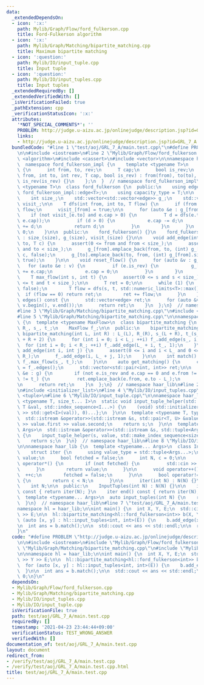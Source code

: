 ```yaml
---
data:
  _extendedDependsOn:
  - icon: ':x:'
    path: Mylib/Graph/Flow/ford_fulkerson.cpp
    title: Ford-Fulkerson algorithm
  - icon: ':x:'
    path: Mylib/Graph/Matching/bipartite_matching.cpp
    title: Maximum bipartite matching
  - icon: ':question:'
    path: Mylib/IO/input_tuple.cpp
    title: Input tuple
  - icon: ':question:'
    path: Mylib/IO/input_tuples.cpp
    title: Input tuples
  _extendedRequiredBy: []
  _extendedVerifiedWith: []
  _isVerificationFailed: true
  _pathExtension: cpp
  _verificationStatusIcon: ':x:'
  attributes:
    '*NOT_SPECIAL_COMMENTS*': ''
    PROBLEM: http://judge.u-aizu.ac.jp/onlinejudge/description.jsp?id=GRL_7_A
    links:
    - http://judge.u-aizu.ac.jp/onlinejudge/description.jsp?id=GRL_7_A
  bundledCode: "#line 1 \"test/aoj/GRL_7_A/main.test.cpp\"\n#define PROBLEM \"http://judge.u-aizu.ac.jp/onlinejudge/description.jsp?id=GRL_7_A\"\
    \n\n#include <iostream>\n#line 2 \"Mylib/Graph/Flow/ford_fulkerson.cpp\"\n#include\
    \ <algorithm>\n#include <cassert>\n#include <vector>\n\nnamespace haar_lib {\n\
    \  namespace ford_fulkerson_impl {\n    template <typename T>\n    struct edge\
    \ {\n      int from, to, rev;\n      T cap;\n      bool is_rev;\n      edge(int\
    \ from, int to, int rev, T cap, bool is_rev) : from(from), to(to), rev(rev), cap(cap),\
    \ is_rev(is_rev) {}\n    };\n  }  // namespace ford_fulkerson_impl\n\n  template\
    \ <typename T>\n  class ford_fulkerson {\n  public:\n    using edge          =\
    \ ford_fulkerson_impl::edge<T>;\n    using capacity_type = T;\n\n  private:\n\
    \    int size_;\n    std::vector<std::vector<edge>> g_;\n    std::vector<bool>\
    \ visit_;\n\n    T dfs(int from, int to, T flow) {\n      if (from == to) return\
    \ flow;\n      visit_[from] = true;\n\n      for (auto &e : g_[from]) {\n    \
    \    if (not visit_[e.to] and e.cap > 0) {\n          T d = dfs(e.to, to, std::min(flow,\
    \ e.cap));\n          if (d > 0) {\n            e.cap -= d;\n            g_[e.to][e.rev].cap\
    \ += d;\n            return d;\n          }\n        }\n      }\n      return\
    \ 0;\n    }\n\n  public:\n    ford_fulkerson() {}\n    ford_fulkerson(int size)\
    \ : size_(size), g_(size), visit_(size) {}\n\n    void add_edge(int from, int\
    \ to, T c) {\n      assert(0 <= from and from < size_);\n      assert(0 <= to\
    \ and to < size_);\n      g_[from].emplace_back(from, to, (int) g_[to].size(),\
    \ c, false);\n      g_[to].emplace_back(to, from, (int) g_[from].size() - 1, 0,\
    \ true);\n    }\n\n    void reset_flow() {\n      for (auto &v : g_) {\n     \
    \   for (auto &e : v) {\n          if (e.is_rev) {\n            g_[e.to][e.rev].cap\
    \ += e.cap;\n            e.cap = 0;\n          }\n        }\n      }\n    }\n\n\
    \    T max_flow(int s, int t) {\n      assert(0 <= s and s < size_);\n      assert(0\
    \ <= t and t < size_);\n\n      T ret = 0;\n\n      while (1) {\n        visit_.assign(size_,\
    \ false);\n        T flow = dfs(s, t, std::numeric_limits<T>::max());\n      \
    \  if (flow == 0) return ret;\n        ret += flow;\n      }\n    }\n\n    std::vector<edge>\
    \ edges() const {\n      std::vector<edge> ret;\n      for (auto &v : g_) ret.insert(ret.end(),\
    \ v.begin(), v.end());\n      return ret;\n    }\n  };\n}  // namespace haar_lib\n\
    #line 3 \"Mylib/Graph/Matching/bipartite_matching.cpp\"\n#include <utility>\n\
    #line 5 \"Mylib/Graph/Matching/bipartite_matching.cpp\"\n\nnamespace haar_lib\
    \ {\n  template <typename MaxFlow>\n  class bipartite_matching {\n    int L_,\
    \ R_, s_, t_;\n    MaxFlow f_;\n\n  public:\n    bipartite_matching() {}\n   \
    \ bipartite_matching(int L, int R) : L_(L), R_(R), s_(L + R), t_(s_ + 1), f_(L\
    \ + R + 2) {\n      for (int i = 0; i < L_; ++i) f_.add_edge(s_, i, 1);\n    \
    \  for (int i = 0; i < R_; ++i) f_.add_edge(L_ + i, t_, 1);\n    }\n\n    void\
    \ add_edge(int i, int j) {\n      assert(0 <= i and i < L_ and 0 <= j and j <\
    \ R_);\n      f_.add_edge(i, L_ + j, 1);\n    }\n\n    int match() {\n      return\
    \ f_.max_flow(s_, t_);\n    }\n\n    auto get_matching() {\n      const auto g\
    \ = f_.edges();\n      std::vector<std::pair<int, int>> ret;\n\n      for (auto\
    \ &e : g) {\n        if (not e.is_rev and e.cap == 0 and e.from != s_ and e.to\
    \ != t_) {\n          ret.emplace_back(e.from, e.to - L_);\n        }\n      }\n\
    \n      return ret;\n    }\n  };\n}  // namespace haar_lib\n#line 2 \"Mylib/IO/input_tuples.cpp\"\
    \n#include <initializer_list>\n#line 4 \"Mylib/IO/input_tuples.cpp\"\n#include\
    \ <tuple>\n#line 6 \"Mylib/IO/input_tuple.cpp\"\n\nnamespace haar_lib {\n  template\
    \ <typename T, size_t... I>\n  static void input_tuple_helper(std::istream &s,\
    \ T &val, std::index_sequence<I...>) {\n    (void) std::initializer_list<int>{(void(s\
    \ >> std::get<I>(val)), 0)...};\n  }\n\n  template <typename T, typename U>\n\
    \  std::istream &operator>>(std::istream &s, std::pair<T, U> &value) {\n    s\
    \ >> value.first >> value.second;\n    return s;\n  }\n\n  template <typename...\
    \ Args>\n  std::istream &operator>>(std::istream &s, std::tuple<Args...> &value)\
    \ {\n    input_tuple_helper(s, value, std::make_index_sequence<sizeof...(Args)>());\n\
    \    return s;\n  }\n}  // namespace haar_lib\n#line 8 \"Mylib/IO/input_tuples.cpp\"\
    \n\nnamespace haar_lib {\n  template <typename... Args>\n  class InputTuples {\n\
    \    struct iter {\n      using value_type = std::tuple<Args...>;\n      value_type\
    \ value;\n      bool fetched = false;\n      int N, c = 0;\n\n      value_type\
    \ operator*() {\n        if (not fetched) {\n          std::cin >> value;\n  \
    \      }\n        return value;\n      }\n\n      void operator++() {\n      \
    \  ++c;\n        fetched = false;\n      }\n\n      bool operator!=(iter &) const\
    \ {\n        return c < N;\n      }\n\n      iter(int N) : N(N) {}\n    };\n\n\
    \    int N;\n\n  public:\n    InputTuples(int N) : N(N) {}\n\n    iter begin()\
    \ const { return iter(N); }\n    iter end() const { return iter(N); }\n  };\n\n\
    \  template <typename... Args>\n  auto input_tuples(int N) {\n    return InputTuples<Args...>(N);\n\
    \  }\n}  // namespace haar_lib\n#line 7 \"test/aoj/GRL_7_A/main.test.cpp\"\n\n\
    namespace hl = haar_lib;\n\nint main() {\n  int X, Y, E;\n  std::cin >> X >> Y\
    \ >> E;\n\n  hl::bipartite_matching<hl::ford_fulkerson<int>> b(X, Y);\n\n  for\
    \ (auto [x, y] : hl::input_tuples<int, int>(E)) {\n    b.add_edge(x, y);\n  }\n\
    \n  int ans = b.match();\n\n  std::cout << ans << std::endl;\n\n  return 0;\n\
    }\n"
  code: "#define PROBLEM \"http://judge.u-aizu.ac.jp/onlinejudge/description.jsp?id=GRL_7_A\"\
    \n\n#include <iostream>\n#include \"Mylib/Graph/Flow/ford_fulkerson.cpp\"\n#include\
    \ \"Mylib/Graph/Matching/bipartite_matching.cpp\"\n#include \"Mylib/IO/input_tuples.cpp\"\
    \n\nnamespace hl = haar_lib;\n\nint main() {\n  int X, Y, E;\n  std::cin >> X\
    \ >> Y >> E;\n\n  hl::bipartite_matching<hl::ford_fulkerson<int>> b(X, Y);\n\n\
    \  for (auto [x, y] : hl::input_tuples<int, int>(E)) {\n    b.add_edge(x, y);\n\
    \  }\n\n  int ans = b.match();\n\n  std::cout << ans << std::endl;\n\n  return\
    \ 0;\n}\n"
  dependsOn:
  - Mylib/Graph/Flow/ford_fulkerson.cpp
  - Mylib/Graph/Matching/bipartite_matching.cpp
  - Mylib/IO/input_tuples.cpp
  - Mylib/IO/input_tuple.cpp
  isVerificationFile: true
  path: test/aoj/GRL_7_A/main.test.cpp
  requiredBy: []
  timestamp: '2021-04-23 23:44:44+09:00'
  verificationStatus: TEST_WRONG_ANSWER
  verifiedWith: []
documentation_of: test/aoj/GRL_7_A/main.test.cpp
layout: document
redirect_from:
- /verify/test/aoj/GRL_7_A/main.test.cpp
- /verify/test/aoj/GRL_7_A/main.test.cpp.html
title: test/aoj/GRL_7_A/main.test.cpp
---
```

